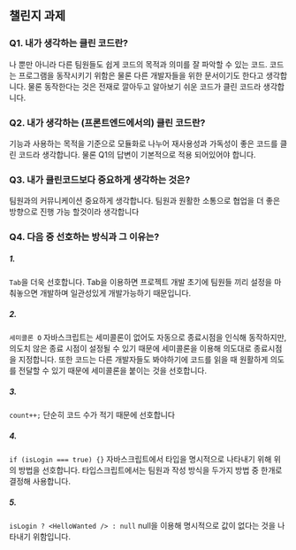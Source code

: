 ## 챌린지 과제

### Q1. 내가 생각하는 클린 코드란?

나 뿐만 아니라 다른 팀원들도 쉽게 코드의 목적과 의미를 잘 파악할 수 있는 코드.
코드는 프로그램을 동작시키기 위함은 물론 다른 개발자들을 위한 문서이기도 한다고 생각합니다.
물론 동작한다는 것은 전재로 깔아두고 알아보기 쉬운 코드가 클린 코드라 생각합니다.

### Q2. 내가 생각하는 (프론트엔드에서의) 클린 코드란?

기능과 사용하는 목적을 기준으로 모듈화로 나누어 재사용성과 가독성이 좋은 코드를 클린 코드라 생각합니다.
물론 Q1의 답변이 기본적으로 적용 되어있어야 합니다.

### Q3. 내가 클린코드보다 중요하게 생각하는 것은?

팀원과의 커뮤니케이션 중요하게 생각합니다.
팀원과 원활한 소통으로 협업을 더 좋은 방향으로 진행 가능 할것이라 생각합니다


### Q4. 다음 중 선호하는 방식과 그 이유는?

##### 1.

`Tab`을 더욱 선호합니다.
Tab을 이용하면 프로젝트 개발 초기에 팀원들 끼리 설정을 마춰놓으면 개발하며 일관성있게 개발가능하기 때문입니다.

##### 2.

`세미콜론 O`
자바스크립트는 세미콜론이 없어도 자동으로 종료시점을 인식해 동작하지만, 의도치 않은 종료 시점이 설정될 수 있기 때문에 세미콜론을 이용해 의도대로 종료시점을 지정합니다.
또한 코드는 다른 개발자들도 봐야하기에 코드를 읽을 때 원활하게 의도를 전달할 수 있기 때문에 세미콜론을 붙이는 것을 선호합니다.

##### 3.

`count++;`
단순히 코드 수가 적기 때문에 선호합니다

##### 4.

`if (isLogin === true) {}`
자바스크립트에서 타입을 명시적으로 나타내기 위해 위의 방법을 선호합니다.
타입스크립트에서는 팀원과 작성 방식을 두가지 방법 중 한개로 결정해 사용합니다.

##### 5.

`isLogin ? <HelloWanted /> : null`
null을 이용해 명시적으로 값이 없다는 것을 나타내기 위함입니다.
